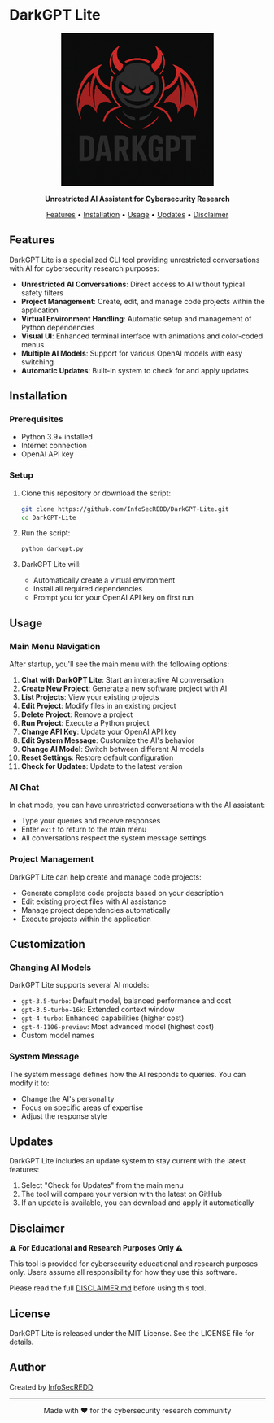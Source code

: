 # DarkGPT Lite

<p align="center">
  <img src="https://raw.githubusercontent.com/InfoSecREDD/DarkGPT-Lite/main/darkgpt_logo.png" alt="DarkGPT Lite Logo" width="300" />
</p>

<p align="center">
  <strong>Unrestricted AI Assistant for Cybersecurity Research</strong>
</p>

<p align="center">
  <a href="#features">Features</a> •
  <a href="#installation">Installation</a> •
  <a href="#usage">Usage</a> •
  <a href="#updates">Updates</a> •
  <a href="#disclaimer">Disclaimer</a>
</p>

## Features

DarkGPT Lite is a specialized CLI tool providing unrestricted conversations with AI for cybersecurity research purposes:

- **Unrestricted AI Conversations**: Direct access to AI without typical safety filters
- **Project Management**: Create, edit, and manage code projects within the application
- **Virtual Environment Handling**: Automatic setup and management of Python dependencies
- **Visual UI**: Enhanced terminal interface with animations and color-coded menus
- **Multiple AI Models**: Support for various OpenAI models with easy switching
- **Automatic Updates**: Built-in system to check for and apply updates

## Installation

### Prerequisites

- Python 3.9+ installed
- Internet connection
- OpenAI API key

### Setup

1. Clone this repository or download the script:
   ```bash
   git clone https://github.com/InfoSecREDD/DarkGPT-Lite.git
   cd DarkGPT-Lite
   ```

2. Run the script:
   ```bash
   python darkgpt.py
   ```

3. DarkGPT Lite will:
   - Automatically create a virtual environment
   - Install all required dependencies
   - Prompt you for your OpenAI API key on first run

## Usage

### Main Menu Navigation

After startup, you'll see the main menu with the following options:

1. **Chat with DarkGPT Lite**: Start an interactive AI conversation
2. **Create New Project**: Generate a new software project with AI
3. **List Projects**: View your existing projects
4. **Edit Project**: Modify files in an existing project
5. **Delete Project**: Remove a project
6. **Run Project**: Execute a Python project
7. **Change API Key**: Update your OpenAI API key
8. **Edit System Message**: Customize the AI's behavior
9. **Change AI Model**: Switch between different AI models
10. **Reset Settings**: Restore default configuration
11. **Check for Updates**: Update to the latest version

### AI Chat

In chat mode, you can have unrestricted conversations with the AI assistant:
- Type your queries and receive responses
- Enter `exit` to return to the main menu
- All conversations respect the system message settings

### Project Management

DarkGPT Lite can help create and manage code projects:
- Generate complete code projects based on your description
- Edit existing project files with AI assistance
- Manage project dependencies automatically
- Execute projects within the application

## Customization

### Changing AI Models

DarkGPT Lite supports several AI models:
- `gpt-3.5-turbo`: Default model, balanced performance and cost
- `gpt-3.5-turbo-16k`: Extended context window
- `gpt-4-turbo`: Enhanced capabilities (higher cost)
- `gpt-4-1106-preview`: Most advanced model (highest cost)
- Custom model names

### System Message

The system message defines how the AI responds to queries. You can modify it to:
- Change the AI's personality
- Focus on specific areas of expertise
- Adjust the response style

## Updates

DarkGPT Lite includes an update system to stay current with the latest features:

1. Select "Check for Updates" from the main menu
2. The tool will compare your version with the latest on GitHub
3. If an update is available, you can download and apply it automatically

## Disclaimer

**⚠️ For Educational and Research Purposes Only ⚠️**

This tool is provided for cybersecurity educational and research purposes only. Users assume all responsibility for how they use this software.

Please read the full [DISCLAIMER.md](DISCLAIMER.md) before using this tool.

## License

DarkGPT Lite is released under the MIT License. See the LICENSE file for details.

## Author

Created by [InfoSecREDD](https://github.com/InfoSecREDD)

---

<p align="center">
  Made with ❤️ for the cybersecurity research community
</p> 